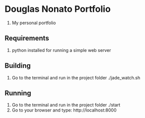 # Douglas Nonato Portfolio
1. My personal portfolio

## Requirements
1. python installed for running a simple web server

## Building
1. Go to the terminal and run in the project folder ./jade_watch.sh

## Running
1. Go to the terminal and run in the project folder ./start
2. Go to your browser and type: http://localhost:8000
